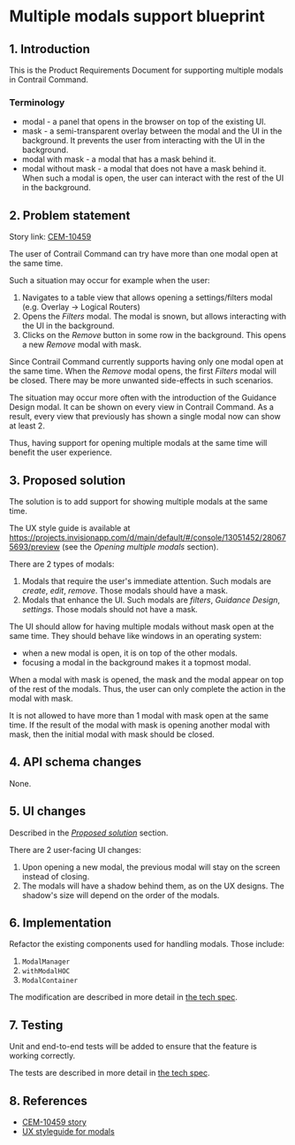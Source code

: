 # Multiple modals support blueprint

## 1. Introduction

This is the Product Requirements Document for supporting multiple modals in Contrail Command.

### Terminology

- modal - a panel that opens in the browser on top of the existing UI.
- mask - a semi-transparent overlay between the modal and the UI in the background. It prevents the
  user from interacting with the UI in the background.
- modal with mask - a modal that has a mask behind it.
- modal without mask - a modal that does not have a mask behind it. When such a modal is open, the
  user can interact with the rest of the UI in the background.

## 2. Problem statement

Story link: [CEM-10459](https://contrail-jws.atlassian.net/browse/CEM-10459)

The user of Contrail Command can try have more than one modal open at the same time.

Such a situation may occur for example when the user:

1. Navigates to a table view that allows opening a settings/filters modal (e.g. Overlay -> Logical
   Routers)
2. Opens the _Filters_ modal. The modal is snown, but allows interacting with the UI in the
   background.
3. Clicks on the _Remove_ button in some row in the background. This opens a new _Remove_ modal with
   mask.

Since Contrail Command currently supports having only one modal open at the same time. When the
_Remove_ modal opens, the first _Filters_ modal will be closed. There may be more unwanted
side-effects in such scenarios.

The situation may occur more often with the introduction of the Guidance Design modal. It can be
shown on every view in Contrail Command. As a result, every view that previously has shown a single
modal now can show at least 2.

Thus, having support for opening multiple modals at the same time will benefit the user experience.

## 3. Proposed solution

The solution is to add support for showing multiple modals at the same time.

The UX style guide is available at
https://projects.invisionapp.com/d/main/default/#/console/13051452/280675693/preview (see the
_Opening multiple modals_ section).

There are 2 types of modals:

1. Modals that require the user's immediate attention. Such modals are _create_, _edit_, _remove_.
   Those modals should have a mask.
2. Modals that enhance the UI. Such modals are _filters_, _Guidance Design_, _settings_. Those
   modals should not have a mask.

The UI should allow for having multiple modals without mask open at the same time. They should
behave like windows in an operating system:

- when a new modal is open, it is on top of the other modals.
- focusing a modal in the background makes it a topmost modal.

When a modal with mask is opened, the mask and the modal appear on top of the rest of the modals.
Thus, the user can only complete the action in the modal with mask.

It is not allowed to have more than 1 modal with mask open at the same time. If the result of the
modal with mask is opening another modal with mask, then the initial modal with mask should be
closed.

## 4. API schema changes

None.

## 5. UI changes

Described in the [_Proposed solution_](#3.-proposed-solution) section.

There are 2 user-facing UI changes:

1. Upon opening a new modal, the previous modal will stay on the screen instead of closing.
2. The modals will have a shadow behind them, as on the UX designs. The shadow's size will depend on
   the order of the modals.

## 6. Implementation

Refactor the existing components used for handling modals. Those include:

1. `ModalManager`
2. `withModalHOC`
3. `ModalContainer`

The modification are described in more detail in [the tech spec](ui-multiple-modals-support-tech-spec.md).

## 7. Testing

Unit and end-to-end tests will be added to ensure that the feature is working correctly.

The tests are described in more detail in [the tech spec](ui-multiple-modals-support-tech-spec.md).

## 8. References

- [CEM-10459 story](https://contrail-jws.atlassian.net/browse/CEM-10459)
- [UX styleguide for modals](https://projects.invisionapp.com/d/main/default/#/console/13051452/280675693/preview)
